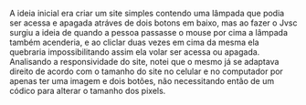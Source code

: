 A ideia inicial era criar um site simples contendo uma lâmpada que podia ser acessa e apagada atráves de dois botons em baixo, mas ao fazer o Jvsc surgiu a ideia de quando a pessoa passasse o mouse por cima a lâmpada também acenderia, e ao cliclar duas vezes em cima da mesma ela quebraria impossibilitando assim ela volar ser acessa ou apagada. Analisando a responsividade do site, notei que o mesmo já se adaptava direito de acordo com o tamanho do site no celular e no computador por apenas ter uma imagem e dois botões, não necessitando então de um códico para alterar o tamanho dos pixels.

